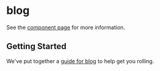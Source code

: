 blog
================

See the [component page](http://Duelist.github.io/polymer-blog) for more information.

## Getting Started

We've put together a [guide for blog](http://www.polymer-project.org/docs/start/reusableelements.html) to help get you rolling.
